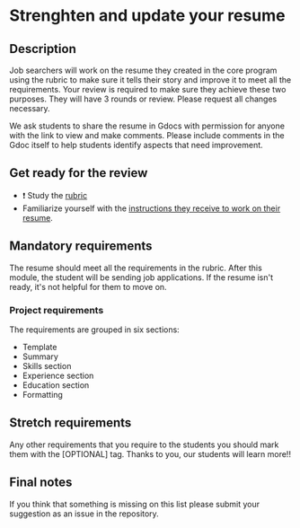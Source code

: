 # Strenghten and update your resume

## Description

Job searchers will work on the resume they created in the core program using the rubric to make sure it tells their story and improve it to meet all the requirements. Your review is required to make sure they achieve these two purposes. They will have 3 rounds or review. Please request all changes necessary.

We ask students to share the resume in Gdocs with permission for anyone with the link to view and make comments. Please include comments in the Gdoc itself to help students identify aspects that need improvement.

## Get ready for the review

- ❗️ Study the [rubric](https://docs.google.com/document/d/1Zbluw7oamzhFy40XR3nzbs6ZayK-iKEa2Y3AMJ1QDWY/edit#)
- Familiarize yourself with the [instructions they receive to work on their resume](https://github.com/matovu-farid/curriculum-professional-skills/blob/main/job-search/JSR-strenghten-and-revamp-your-resume.md).

## Mandatory requirements

The resume should meet all the requirements in the rubric. After this module, the student will be sending job applications. If the resume isn't ready, it's not helpful for them to move on.

### Project requirements

The requirements are grouped in six sections:

- Template
- Summary
- Skills section
- Experience section
- Education section
- Formatting

## Stretch requirements

Any other requirements that you require to the students you should mark them with the [OPTIONAL] tag. Thanks to you, our students will learn more!!

## Final notes

If you think that something is missing on this list please submit your suggestion as an issue in the repository.
